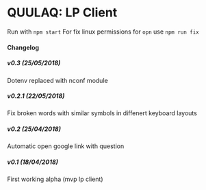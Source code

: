 # QUULAQ: LP Client
Run with `npm start`
For fix linux permissions for `opn` use `npm run fix`

#### Changelog
##### v0.3 (25/05/2018)
Dotenv replaced with nconf module

##### v0.2.1 (22/05/2018)
Fix broken words with similar symbols in diffenert keyboard layouts

##### v0.2 (25/04/2018)
Automatic open google link with question

##### v0.1 (18/04/2018)
First working alpha (mvp lp client)